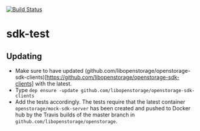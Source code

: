 [![Build Status](https://travis-ci.org/libopenstorage/sdk-test.svg?branch=master)](https://travis-ci.org/libopenstorage/sdk-test)

# sdk-test

## Updating

* Make sure to have updated (github.com/libopenstorage/openstorage-sdk-clients)[https://github.com/libopenstorage/openstorage-sdk-clients] with the latest.
* Type `dep ensure -update github.com/libopenstorage/openstorage-sdk-clients`
* Add the tests accordingly. The tests require that the latest container `openstorage/mock-sdk-server` has been created and pushed to Docker hub by the Travis builds of the master branch in `github.com/libopenstorage/openstorage`.
